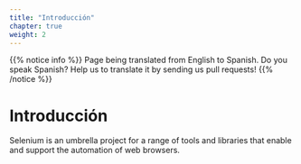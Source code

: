 ```yaml
---
title: "Introducción"
chapter: true
weight: 2
---
```


{{% notice info %}}
<i class="fas fa-language"></i> Page being translated from 
English to Spanish. Do you speak Spanish? Help us to translate
it by sending us pull requests!
{{% /notice %}}

# Introducción

Selenium is an umbrella project for a range of tools and libraries that enable and support the automation of web browsers. 